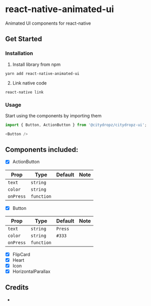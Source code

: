 # react-native-animated-ui
Animated UI components for react-native

## Get Started

### Installation
1. Install library from npm
```
yarn add react-native-animated-ui
```

2. Link native code 
```
react-native link 
```

### Usage

Start using the components by importing them
```javascript
import { Button, ActionButton } from '@citydropz/citydropz-ui';

<Button />

```


## Components included:

- [x] ActionButton

| Prop              | Type       | Default | Note                                                                                                       |
| ----------------- | ---------- | ------- | ---------------------------------------------------------------------------------------------------------- |
| `text`       | `string`     |         | 
| `color`       | `string`     |         | 
| `onPress`       | `function`     |         | 


- [x] Button

| Prop              | Type       | Default | Note                                                                                                       |
| ----------------- | ---------- | ------- | ---------------------------------------------------------------------------------------------------------- |
| `text`       | `string`     |    `Press`     | 
| `color`       | `string`     |    `#333`     | 
| `onPress`       | `function`     |         | 

- [x] FlipCard
- [x] Heart
- [x] Icon
- [x] HorizontalParallax

## Credits

- 

